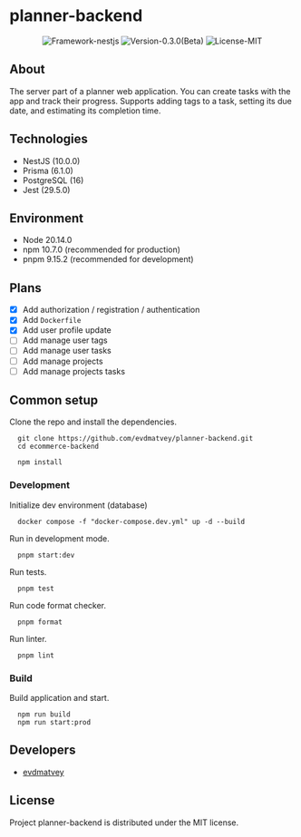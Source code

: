 # planner-backend

<p align="center">
  <img src="https://img.shields.io/badge/Framework-nestjs-blue%3Fstyle%3Dflat" alt="Framework-nestjs"/>
  <img src="https://img.shields.io/badge/Version-0.3.0_(Beta)-purple?style=flat" alt="Version-0.3.0(Beta)"/>
  <img src="https://img.shields.io/badge/License-MIT-green?style=flat" alt="License-MIT"/>
</p>

## About

The server part of a planner web application. You can create tasks with the app and track their progress. Supports adding tags to a task, setting its due date, and estimating its completion time.

## Technologies

- NestJS (10.0.0)
- Prisma (6.1.0)
- PostgreSQL (16)
- Jest (29.5.0)

## Environment

- Node 20.14.0
- npm 10.7.0 (recommended for production)
- pnpm 9.15.2 (recommended for development)

## Plans

- [x] Add authorization / registration / authentication
- [x] Add `Dockerfile`
- [x] Add user profile update
- [ ] Add manage user tags
- [ ] Add manage user tasks
- [ ] Add manage projects
- [ ] Add manage projects tasks

## Common setup

Clone the repo and install the dependencies.

```
  git clone https://github.com/evdmatvey/planner-backend.git
  cd ecommerce-backend
```

```
  npm install
```

### Development

Initialize dev environment (database)

```
  docker compose -f "docker-compose.dev.yml" up -d --build
```

Run in development mode.

```
  pnpm start:dev
```

Run tests.

```
  pnpm test
```

Run code format checker.

```
  pnpm format
```

Run linter.

```
  pnpm lint
```

### Build

Build application and start.

```
  npm run build
  npm run start:prod
```

## Developers

- [evdmatvey](https://github.com/evdmatvey)

## License

Project planner-backend is distributed under the MIT license.
